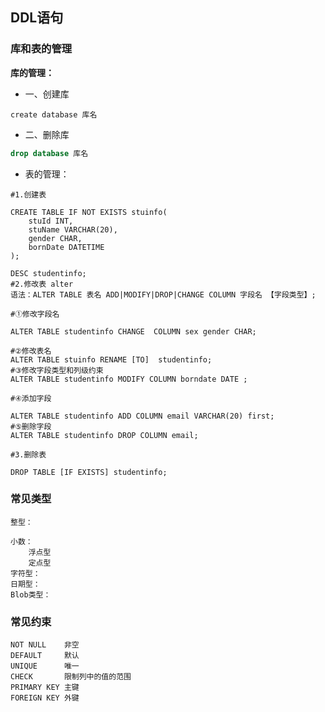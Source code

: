 ## DDL语句
### 库和表的管理

**库的管理：**

- 一、创建库
```mysql
create database 库名
```
- 二、删除库
```sql
drop database 库名
```
- 表的管理：
```mysql
#1.创建表

CREATE TABLE IF NOT EXISTS stuinfo(
	stuId INT,
	stuName VARCHAR(20),
	gender CHAR,
	bornDate DATETIME	
);

DESC studentinfo;
#2.修改表 alter
语法：ALTER TABLE 表名 ADD|MODIFY|DROP|CHANGE COLUMN 字段名 【字段类型】;

#①修改字段名

ALTER TABLE studentinfo CHANGE  COLUMN sex gender CHAR;

#②修改表名
ALTER TABLE stuinfo RENAME [TO]  studentinfo;
#③修改字段类型和列级约束
ALTER TABLE studentinfo MODIFY COLUMN borndate DATE ;

#④添加字段

ALTER TABLE studentinfo ADD COLUMN email VARCHAR(20) first;
#⑤删除字段
ALTER TABLE studentinfo DROP COLUMN email;

#3.删除表

DROP TABLE [IF EXISTS] studentinfo;

```
### 常见类型

	整型：
		
	小数：
		浮点型
		定点型
	字符型：
	日期型：
	Blob类型：



### 常见约束

	NOT NULL	非空
	DEFAULT		默认	
	UNIQUE		唯一
	CHECK		限制列中的值的范围
	PRIMARY KEY	主键
	FOREIGN KEY	外键
